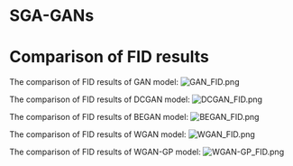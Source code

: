 # SGA-GANs
# Comparison of FID results

The comparison of FID results of GAN model: 
![GAN_FID.png](https://s2.loli.net/2024/04/01/sX3NTCE8zRSqcmP.png)

The comparison of FID results of DCGAN model:
![DCGAN_FID.png](https://s2.loli.net/2023/12/19/BDWh751GeHM3So9.png)

The comparison of FID results of BEGAN model:
![BEGAN_FID.png](https://s2.loli.net/2023/12/19/cr7QDsNkA3GyuKO.png)

The comparison of FID results of WGAN model:
![WGAN_FID.png](https://s2.loli.net/2023/12/19/tYcd6JBIh3RDLbX.png)

The comparison of FID results of WGAN-GP model:
![WGAN-GP_FID.png](https://s2.loli.net/2023/12/19/sfPKjQpSGUCBEzF.png)
